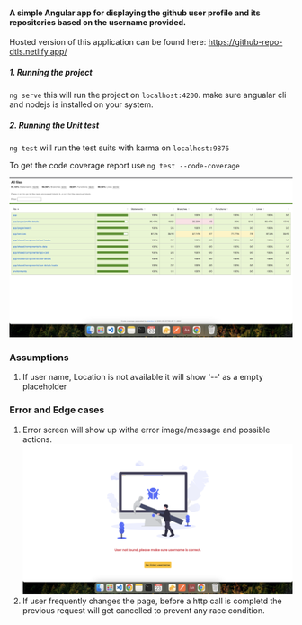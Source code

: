#### A simple Angular app for displaying the github user profile and its repositories based on the username provided.
Hosted version of this application can be found here: https://github-repo-dtls.netlify.app/ 
##### 1. Running the project
`ng serve` this will run the project on `localhost:4200`. make sure angualar cli and nodejs is installed on your system.
##### 2. Running the Unit test
`ng test` will run the test suits with karma on `localhost:9876`

To get the code coverage report use `ng test --code-coverage`

![Coverage Report](./readme/coverage.png?raw=true "Covergae Report")

### Assumptions
1. If user name, Location is not available it will show '--' as a empty placeholder

### Error and Edge cases
1. Error screen will show up witha error image/message and possible actions.
![Error](./readme/error.png?raw=true "Error Screen")
2. If user frequently changes the page, before a http call is completd the previous request will get cancelled to prevent any race condition.



